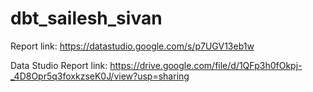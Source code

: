 # dbt_sailesh_sivan

Report link: https://datastudio.google.com/s/p7UGV13eb1w

Data Studio Report link: https://drive.google.com/file/d/1QFp3h0fOkpj-_4D8Opr5q3foxkzseK0J/view?usp=sharing
